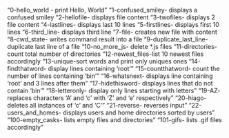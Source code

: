 “0-hello_world - print Hello, World”
“1-confused_smiley- displays a confused smiley
“2-hellofile- displays file content
“3-twofiles- displays 2 file content
“4-lastlines- displays last 10 lines
“5-firstlines- displays first 10 lines
“6-third_line- displays third line
“7-file- creates new file with content
“8-cwd_state- writes command result into a file
“9-duplicate_last_line- duplicate last line of a file
“10-no_more_js- delete *.js files
“11-directories- count total number of directories
“12-newest_files-list 10 newest files accordingly
“13-unique-sort words and print only uniques ones
“14-findthatword- display lines containing ‘root’”
“15-countthatword- count the number of lines containing ‘bin’”
“16-whatsnext- displays line containing ‘root’ and 3 lines after them”
“17-hidethisword- displays lines that do not contain ‘bin’”
“18-letteronly- display only lines starting with letters”
“19-AZ- replaces characters ‘A’ and ‘c’ with ‘Z’ and ‘e’ respectively”
“20-hiago- deletes all instances of ‘c’ and ‘C’”
“21-reverse- reverses input”
“22-users_and_homes- displays users and home directories sorted by users”
“100-empty_casks- lists empty files and directories”
“101-gifs- lists .gif files accordingly”
